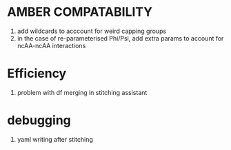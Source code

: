 # AMBER COMPATABILITY 
1. add wildcards to acccount for weird capping groups
2. in the case of re-parameterised Phi/Psi, add extra params to account for ncAA-ncAA interactions

# Efficiency
1. problem with df merging in stitching assistant


# debugging
1. yaml writing after stitching